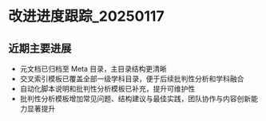 # 改进进度跟踪_20250117

## 近期主要进展

- 元文档已归档至 Meta 目录，主目录结构更清晰
- 交叉索引模板已覆盖全部一级学科目录，便于后续批判性分析和学科融合
- 自动化脚本说明和批判性分析模板已补充，提升可维护性
- 批判性分析模板增加常见问题、结构建议与最佳实践，团队协作与内容创新能力显著提升
